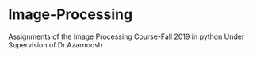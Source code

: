 # Image-Processing
Assignments of the Image Processing Course-Fall 2019 in python Under Supervision of Dr.Azarnoosh
